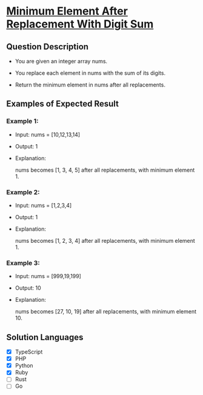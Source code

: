 # [Minimum Element After Replacement With Digit Sum](https://leetcode.com/problems/minimum-element-after-replacement-with-digit-sum/description/)

## Question Description

- You are given an integer array nums.

- You replace each element in nums with the sum of its digits.

- Return the minimum element in nums after all replacements.

## Examples of Expected Result

### Example 1:

- Input: nums = [10,12,13,14]

- Output: 1

- Explanation:

  nums becomes [1, 3, 4, 5] after all replacements, with minimum element 1.

### Example 2:

- Input: nums = [1,2,3,4]

- Output: 1

- Explanation:

  nums becomes [1, 2, 3, 4] after all replacements, with minimum element 1.

### Example 3:

- Input: nums = [999,19,199]

- Output: 10

- Explanation:

  nums becomes [27, 10, 19] after all replacements, with minimum element 10.

## Solution Languages

- [x] TypeScript
- [x] PHP
- [x] Python
- [x] Ruby
- [ ] Rust
- [ ] Go
